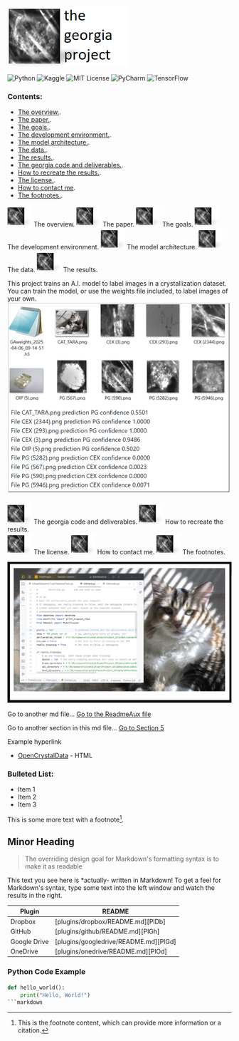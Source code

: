 
![Hero](images/HeroWithTitleSmall.png)

![Python](https://img.shields.io/badge/Python-3.8-blue)
![Kaggle](https://img.shields.io/badge/Kaggle-Data-teal?logo=kaggle&logoColor=white)
![MIT License](https://img.shields.io/badge/License-MIT-green)
![PyCharm](https://img.shields.io/badge/PyCharm-2023.2.4-orange)
![TensorFlow](https://img.shields.io/badge/TensorFlow-2.10.1-gold)

### Contents:
- [The overview.](#the-overview).
- [The paper.](#the-paper).
- [The goals.](#the-goals).
- [The development environment.](#the-development-environment).
- [The model architecture.](#the-model-architecture).
- [The data.](#the-data).
- [The results.](#the-results).
- [The georgia code and deliverables.](#the-georgia-code-and-deliverables).
- [ How to recreate the results.](#how-to-recreate-the-results).
- [The license.](#the-license).
- [How to contact me](#how-to-contact-me).
- [The footnotes.](#the-footnotes).


<img src="images/HeroSmall.png" alt="Logo" style="vertical-align: left;"> The overview.
<img src="images/HeroSmall.png" alt="Logo" style="vertical-align: left;"> The paper.
<img src="images/HeroSmall.png" alt="Logo" style="vertical-align: left;"> The goals.
<img src="images/HeroSmall.png" alt="Logo" style="vertical-align: left;"> The development environment. 
<img src="images/HeroSmall.png" alt="Logo" style="vertical-align: left;"> The model architecture. 
<img src="images/HeroSmall.png" alt="Logo" style="vertical-align: left;"> The data. 
<img src="images/HeroSmall.png" alt="Logo" style="vertical-align: left;"> The results. 

This project trains an A.I. model to label images in a crystallization dataset.  You can train the model, or use the weights file included, to label images of your own.  
![InferenceExamples](images/InferenceExample2.png)

<img src="images/HeroSmall.png" alt="Logo" style="vertical-align: left;"> The georgia code and deliverables. 
<img src="images/HeroSmall.png" alt="Logo" style="vertical-align: left;"> How to recreate the results.  
<img src="images/HeroSmall.png" alt="Logo" style="vertical-align: left;"> The license. 
<img src="images/HeroSmall.png" alt="Logo" style="vertical-align: left;"> How to contact me. 
<img src="images/HeroSmall.png" alt="Logo" style="vertical-align: left;"> The footnotes. 

![Tara](images/BannerTara.png)


Go to another md file...
[Go to the ReadmeAux file](docs/ReadmeAux.md)

Go to another section in this md file...
[Go to Section 5](docs/ReadmeAux.md#section-5-methodology)

Example hyperlink 
- [OpenCrystalData](https://www.kaggle.com/datasets/opencrystaldata/cephalexin-reactive-crystallization?resource=download) - HTML

### Bulleted List:
- Item 1
- Item 2
- Item 3

This is some more text with a footnote[^1].

[^1]: This is the footnote content, which can provide more information or a citation.

## Minor Heading
> The overriding design goal for Markdown's
> formatting syntax is to make it as readable

This text you see here is *actually- written in Markdown! To get a feel
for Markdown's syntax, type some text into the left window and
watch the results in the right.

| Plugin | README |
| ------ | ------ |
| Dropbox | [plugins/dropbox/README.md][PlDb] |
| GitHub | [plugins/github/README.md][PlGh] |
| Google Drive | [plugins/googledrive/README.md][PlGd] |
| OneDrive | [plugins/onedrive/README.md][PlOd] |

### Python Code Example
```python
def hello_world():
    print("Hello, World!")
```markdown
